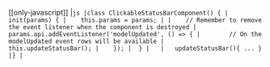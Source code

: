 [[only-javascript]]
|```js
|class ClickableStatusBarComponent() {
|  init(params) {
|    this.params = params;
|
|    // Remember to remove the event listener when the component is destroyed
|    params.api.addEventListener('modelUpdated', () => {
|        // On the modelUpdated event rows will be available
|        this.updateStatusBar();
|    });
|  }
|  
|   updateStatusBar(){ ... }
|}
|```

